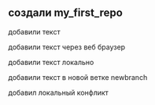 ﻿## создали my_first_repo

добавили текст

добавили текст через веб браузер

добавили текст локально

добавили текст в новой ветке newbranch


добавил локальный конфликт

